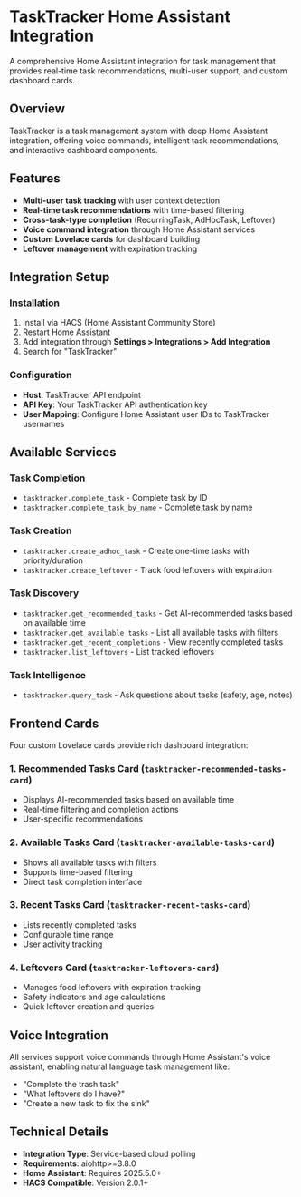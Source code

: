 # TaskTracker Home Assistant Integration

A comprehensive Home Assistant integration for task management that provides real-time task recommendations, multi-user support, and custom dashboard cards.

## Overview

TaskTracker is a task management system with deep Home Assistant integration, offering voice commands, intelligent task recommendations, and interactive dashboard components.

## Features

- **Multi-user task tracking** with user context detection
- **Real-time task recommendations** with time-based filtering
- **Cross-task-type completion** (RecurringTask, AdHocTask, Leftover)
- **Voice command integration** through Home Assistant services
- **Custom Lovelace cards** for dashboard building
- **Leftover management** with expiration tracking

## Integration Setup

### Installation

1. Install via HACS (Home Assistant Community Store)
2. Restart Home Assistant
3. Add integration through **Settings > Integrations > Add Integration**
4. Search for "TaskTracker"

### Configuration

- **Host**: TaskTracker API endpoint
- **API Key**: Your TaskTracker API authentication key
- **User Mapping**: Configure Home Assistant user IDs to TaskTracker usernames

## Available Services

### Task Completion
- `tasktracker.complete_task` - Complete task by ID
- `tasktracker.complete_task_by_name` - Complete task by name

### Task Creation
- `tasktracker.create_adhoc_task` - Create one-time tasks with priority/duration
- `tasktracker.create_leftover` - Track food leftovers with expiration

### Task Discovery
- `tasktracker.get_recommended_tasks` - Get AI-recommended tasks based on available time
- `tasktracker.get_available_tasks` - List all available tasks with filters
- `tasktracker.get_recent_completions` - View recently completed tasks
- `tasktracker.list_leftovers` - List tracked leftovers

### Task Intelligence
- `tasktracker.query_task` - Ask questions about tasks (safety, age, notes)

## Frontend Cards

Four custom Lovelace cards provide rich dashboard integration:

### 1. Recommended Tasks Card (`tasktracker-recommended-tasks-card`)
- Displays AI-recommended tasks based on available time
- Real-time filtering and completion actions
- User-specific recommendations

### 2. Available Tasks Card (`tasktracker-available-tasks-card`)
- Shows all available tasks with filters
- Supports time-based filtering
- Direct task completion interface

### 3. Recent Tasks Card (`tasktracker-recent-tasks-card`)
- Lists recently completed tasks
- Configurable time range
- User activity tracking

### 4. Leftovers Card (`tasktracker-leftovers-card`)
- Manages food leftovers with expiration tracking
- Safety indicators and age calculations
- Quick leftover creation and queries

## Voice Integration

All services support voice commands through Home Assistant's voice assistant, enabling natural language task management like:
- "Complete the trash task"
- "What leftovers do I have?"
- "Create a new task to fix the sink"

## Technical Details

- **Integration Type**: Service-based cloud polling
- **Requirements**: aiohttp>=3.8.0
- **Home Assistant**: Requires 2025.5.0+
- **HACS Compatible**: Version 2.0.1+
